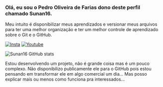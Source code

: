 ### Olá, eu sou o Pedro Oliveira de Farias dono deste perfil chamado Sunan16.
Meu intuito é disponibilizar meus aprendizados e versionar meus arquivos para ter uma melhor organização e ter um melhor controle de aprendizado sobre o Git e o GitHub.

[![Insta](https://img.shields.io/badge/Instagram-E4405F?style=for-the-badge&logo=instagram&logoColor=white)](https://www.instagram.com/dev_pedro_/)
[![Youtube](https://img.shields.io/badge/YouTube-FF0000?style=for-the-badge&logo=youtube&logoColor=white)](https://www.youtube.com/channel/UCzpOKFncwA3Kh9GNpJ5osrA)

![Sunan16 GitHub stats](https://github-readme-stats.vercel.app/api?username=Sunan16&show_icons=true&theme=dark)

Estou desenvolvendo um projeto, não é grande coisa mas é um pouco complexo. Não disponibilizo publicamente ele para o GitHub pois estou pensando em transformar ele em algo comercial um dia... Mas posso explicar mais ou menos como funciona pra interessados...
